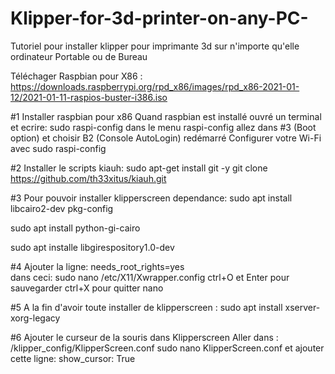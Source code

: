 # Klipper-for-3d-printer-on-any-PC-
Tutoriel pour installer klipper pour imprimante 3d sur n'importe qu'elle ordinateur Portable ou de Bureau

Téléchager Raspbian pour X86 :
https://downloads.raspberrypi.org/rpd_x86/images/rpd_x86-2021-01-12/2021-01-11-raspios-buster-i386.iso

#1 Installer raspbian pour x86
Quand raspbian est installé ouvré un terminal et ecrire:
sudo raspi-config 
dans le menu raspi-config allez dans #3 (Boot option)
et choisir B2 (Console AutoLogin)
redémarré
Configurer votre Wi-Fi avec sudo raspi-config 

#2 Installer le scripts kiauh:
sudo apt-get install git -y
git clone https://github.com/th33xitus/kiauh.git

#3 Pour pouvoir installer klipperscreen dependance:
sudo apt install libcairo2-dev pkg-config

sudo apt install python-gi-cairo

sudo apt installe libgirespository1.0-dev

#4 Ajouter la ligne:
needs_root_rights=yes  
dans ceci:
sudo nano /etc/X11/Xwrapper.config 
ctrl+O et Enter pour sauvegarder 
ctrl+X pour quitter nano

#5 A la fin d'avoir toute installer de klipperscreen :
sudo apt install xserver-xorg-legacy

#6 Ajouter le curseur de la souris dans Klipperscreen
Aller dans :
/klipper_config/KlipperScreen.conf
sudo nano KlipperScreen.conf
et ajouter cette ligne:
show_cursor: True
